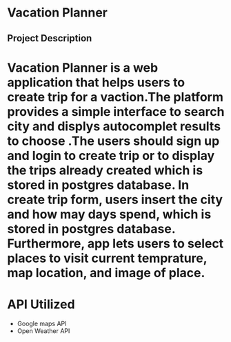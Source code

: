 # Vacation Planner
## 
## Project Description

# Vacation Planner is a web application that helps users to create trip for a vaction.The platform provides a simple interface to search city and displys autocomplet results to choose .The users should sign up and login to create trip or to display the trips already created which is stored in postgres database. In create trip form, users insert the city and how may days spend, which is stored in postgres database. Furthermore, app lets  users to select places to visit current temprature, map location, and image of place. 



# API Utilized
- Google maps API  
- Open Weather API 